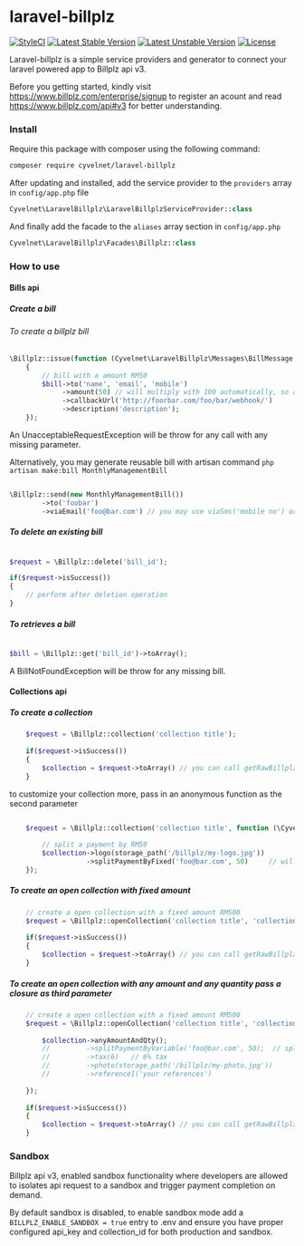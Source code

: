 # laravel-billplz

[![StyleCI](https://styleci.io/repos/68587947/shield?branch=master)](https://styleci.io/repos/68587947)
[![Latest Stable Version](https://poser.pugx.org/cyvelnet/laravel-billplz/v/stable)](https://packagist.org/packages/cyvelnet/laravel-billplz)
[![Latest Unstable Version](https://poser.pugx.org/cyvelnet/laravel-billplz/v/unstable)](https://packagist.org/packages/cyvelnet/laravel-billplz)
[![License](https://poser.pugx.org/cyvelnet/laravel-billplz/license)](https://packagist.org/packages/cyvelnet/laravel-billplz)

Laravel-billplz is a simple service providers and generator to connect your laravel powered app to Billplz api v3.


Before you getting started, kindly visit https://www.billplz.com/enterprise/signup to register an acount and read https://www.billplz.com/api#v3 for better understanding.

### Install

Require this package with composer using the following command:

``` bash
composer require cyvelnet/laravel-billplz
```

After updating and installed, add the service provider to the  `providers` array in `config/app.php` file

```php
Cyvelnet\LaravelBillplz\LaravelBillplzServiceProvider::class
```
And finally add the facade to the `aliases` array section in `config/app.php`

```php
Cyvelnet\LaravelBillplz\Facades\Billplz::class
```

### How to use

#### Bills api

##### Create a bill
###### To create a billplz bill

```php 
\Billplz::issue(function (Cyvelnet\LaravelBillplz\Messages\BillMessage $bill)
    {
        // bill with a amount RM50
        $bill->to('name', 'email', 'mobile')
             ->amount(50) // will multiply with 100 automatically, so a RM500 bill, you just pass 500 instead of 50000
             ->callbackUrl('http://foorbar.com/foo/bar/webhook/')
             ->description('description');
    });
```
An UnacceptableRequestException will be throw for any call with any missing parameter.

Alternatively, you may generate reusable bill with artisan command `php artisan make:bill MonthlyManagementBill`

```php

\Billplz::send(new MonthlyManagementBill())
        ->to('foobar')
        ->viaEmail('foo@bar.com') // you may use viaSms('mobile no') or viaEmailAndSms('email', 'mobile no')

```

##### To delete an existing bill
```php

$request = \Billplz::delete('bill_id');

if($request->isSuccess())
{
    // perform after deletion operation 
}
```

##### To retrieves a bill

```php

$bill = \Billplz::get('bill_id')->toArray();

```

A BillNotFoundException will be throw for any missing bill.


#### Collections api

##### To create a collection

```php
    $request = \Billplz::collection('collection title');
    
    if($request->isSuccess())
    {
        $collection = $request->toArray() // you can call getRawBillplzResponse(false) to get response in POPO
    }
```
to customize your collection more, pass in an anonymous function as the second parameter

```php

    $request = \Billplz::collection('collection title', function (\Cyvelnet\LaravelBillplz\Messages\CollectionMessage $collection) {
    
        // split a payment by RM50
        $collection->logo(storage_path('/billplz/my-logo.jpg'))
                   ->splitPaymentByFixed('foo@bar.com', 50)     // will convert into 5000 cents automatically
    });

```

##### To create an open collection with fixed amount

```php
    // create a open collection with a fixed amount RM500
    $request = \Billplz::openCollection('collection title', 'collection description', 500);
    
    if($request->isSuccess())
    {
        $collection = $request->toArray() // you can call getRawBillplzResponse(false) to get response in POPO
    }
```

##### To create an open collection with any amount and any quantity pass a closure as third parameter

```php
    // create a open collection with a fixed amount RM500
    $request = \Billplz::openCollection('collection title', 'collection description', function (\Cyvelnet\LaravelBillplz\Messages\OpenCollectionMessage $collection) {
    
        $collection->anyAmountAndQty();
        //         ->splitPaymentByVariable('foo@bar.com', 50);  // split payment by 50%
        //         ->tax(6)   // 6% tax
        //         ->photo(storage_path('/billplz/my-photo.jpg'))
        //         ->reference1('your references')
    
    });
    
    if($request->isSuccess())
    {
        $collection = $request->toArray() // you can call getRawBillplzResponse(false) to get response in POPO
    }
```

### Sandbox

Billplz api v3, enabled sandbox functionality where developers are allowed to isolates api request to a sandbox and trigger payment completion on demand.

By default sandbox is disabled, to enable sandbox mode add a `BILLPLZ_ENABLE_SANDBOX = true` entry to .env and ensure you have proper configured api_key and collection_id for both production and sandbox.






